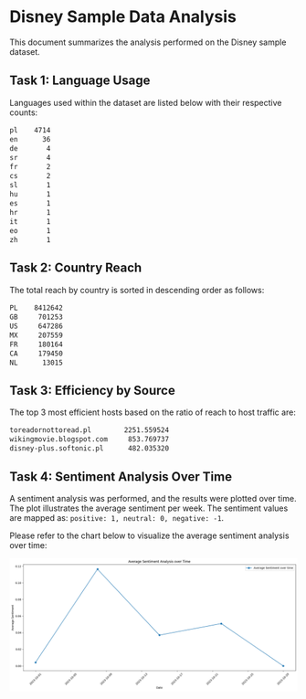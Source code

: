 # Disney Sample Data Analysis

This document summarizes the analysis performed on the Disney sample dataset.

## Task 1: Language Usage

Languages used within the dataset are listed below with their respective counts:

    pl    4714
    en      36
    de       4
    sr       4
    fr       2
    cs       2
    sl       1
    hu       1
    es       1
    hr       1
    it       1
    eo       1
    zh       1

## Task 2: Country Reach

The total reach by country is sorted in descending order as follows:

    PL    8412642
    GB     701253
    US     647286
    MX     207559
    FR     180164
    CA     179450
    NL      13015

## Task 3: Efficiency by Source

The top 3 most efficient hosts based on the ratio of reach to host traffic are:

    toreadornottoread.pl        2251.559524
    wikingmovie.blogspot.com     853.769737
    disney-plus.softonic.pl      482.035320

## Task 4: Sentiment Analysis Over Time

A sentiment analysis was performed, and the results were plotted over time. The plot illustrates the average sentiment per week. The sentiment values are mapped as: `positive: 1, neutral: 0, negative: -1`.

Please refer to the chart below to visualize the average sentiment analysis over time:

![Average Sentiment Analysis over Time](Assets/output.png)